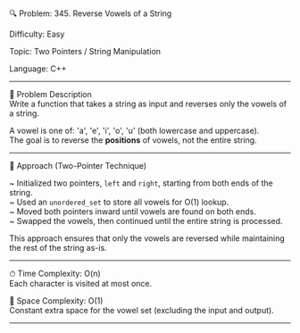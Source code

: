 🔍 Problem: 345. Reverse Vowels of a String

Difficulty: Easy

Topic: Two Pointers / String Manipulation

Language: C++

---------------------------------------------------------------------------------------------------------------------------

📄 Problem Description  
Write a function that takes a string as input and reverses only the vowels of a string.

A vowel is one of: 'a', 'e', 'i', 'o', 'u' (both lowercase and uppercase).  
The goal is to reverse the **positions** of vowels, not the entire string.

---------------------------------------------------------------------------------------------------------------------------

🚀 Approach (Two-Pointer Technique)  

~ Initialized two pointers, `left` and `right`, starting from both ends of the string.  
~ Used an `unordered_set` to store all vowels for O(1) lookup.  
~ Moved both pointers inward until vowels are found on both ends.  
~ Swapped the vowels, then continued until the entire string is processed.

This approach ensures that only the vowels are reversed while maintaining the rest of the string as-is.

---------------------------------------------------------------------------------------------------------------------------

⏱ Time Complexity: O(n)  
Each character is visited at most once.

💾 Space Complexity: O(1)  
Constant extra space for the vowel set (excluding the input and output).

---------------------------------------------------------------------------------------------------------------------------
